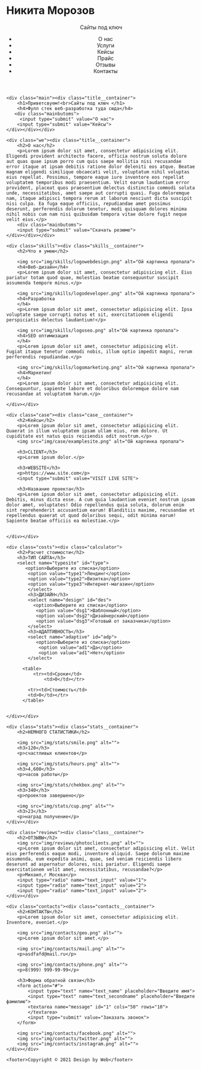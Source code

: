 # Никита Морозов
<!DOCTYPE html>
<html lang="en">
<head>
    <meta charset="UTF-8">
    <title>Сайты под ключ</title>
</head>

<body>
 
  <header>
   <nav>
    <div class="logo">Сайты под ключ</div>
   <div class="menu"><ul>
       <li>О нас</li>
       <li>Услуги</li>
       <li>Кейсы</li>
       <li>Прайс</li>
       <li>Отзывы</li>
       <li>Контакты</li>
   </ul></div>
   </nav>
    </header>
   
    <div class="main"><div class="title__container">
        <h1>Приветсвуем!<br>Сайты под ключ </h1>
        <h4>Фулл стек веб-разработка туда сюда</h4>
       <div class="mainbutoms">
         <input type="submit" value="О нас">
        <input type="submit" value="Кейсы">
    </div></div></div>
    
    <div class="we"><div class="title__container">
        <h2>О нас</h2>
        <p>Lorem ipsum dolor sit amet, consectetur adipisicing elit. Eligendi provident architecto facere, officia nostrum soluta dolore aut quas quae ipsum porro cum quis saepe mollitia nisi recusandae error itaque at ipsam debitis ratione dolor deleniti eos atque. Beatae magnam eligendi similique obcaecati velit, voluptatum nihil voluptas eius repellat. Possimus, tempore eaque iure inventore eos repellat voluptatem temporibus modi praesentium. Velit earum laudantium error provident, placeat quos praesentium delectus distinctio commodi soluta unde, necessitatibus, amet saepe aut corrupti quasi. Fuga doloremque nam, itaque adipisci tempora rerum at laborum nesciunt dicta suscipit nisi culpa. Ea fuga eaque officiis, repudiandae amet possimus deserunt, perferendis dolorum tenetur, modi quisquam dolores minima nihil nobis cum nam nisi quibusdam tempora vitae dolore fugit neque velit eius.</p>
        <div class="mainbutoms">
        <input type="submit" value="Скачать резюме">
    </div></div></div>
    
    <div class="skills"><div class="skills__container">
        <h2>Что я умею</h2>
        
        <img src="img/skills/logowebdesign.png" alt="Ой картинка пропала">
        <h4>Веб-дизайн</h4>
        <p>Lorem ipsum dolor sit amet, consectetur adipisicing elit. Eius pariatur totam quod quae, molestias beatae consequuntur suscipit assumenda tempore minus.</p>
        
        <img src="img/skills/logodeveloper.png" alt="Ой картинка пропала">
        <h4>Разработка
        </h4>
        <p>Lorem ipsum dolor sit amet, consectetur adipisicing elit. Ipsa voluptate saepe corrupti natus et sit, exercitationem eligendi perspiciatis delectus laudantium!</p>
        
        <img src="img/skills/logoseo.png" alt="Ой картинка пропала">
        <h4>SEO оптимизация
        </h4>
        <p>Lorem ipsum dolor sit amet, consectetur adipisicing elit. Fugiat itaque tenetur commodi nobis, illum optio impedit magni, rerum perferendis repudiandae.</p>
       
        <img src="img/skills/logomarketing.png" alt="Ой картинка пропала">
        <h4>Маркетинг
        </h4>
        <p>Lorem ipsum dolor sit amet, consectetur adipisicing elit. Consequuntur, sapiente labore et doloribus doloremque dolore nam recusandae at voluptatem harum.</p>
        
    </div></div>
    
    <div class="case"><div class="case__container">
        <h2>Кейсы</h2>
        <p>Lorem ipsum dolor sit amet, consectetur adipisicing elit. Quaerat in illum voluptatem ipsam ullam eius, rem dolore. Ut cupiditate est natus quis reiciendis odit nostrum.</p>
        <img src="img/case/examplesite.png" alt="Ой картинка пропала">
        
        <h3>CLIENT</h3>
        <p>Lorem ipsum dolor.</p>
        
        <h3>WEBSITE</h3>
        <p>https://www.site.com</p>
        <input type="submit" value="VISIT LIVE SITE">
        
        <h3>Название проекта</h3>
        <p>Lorem ipsum dolor sit amet, consectetur adipisicing elit. Debitis, minus dicta esse. A cum quia laudantium eveniet nostrum ipsam dolor amet, voluptates! Odio repellendus quia soluta, dolorum enim sint reprehenderit accusantium earum! Blanditiis maxime, recusandae et repellendus quaerat ut quod doloribus sequi, odit minima earum! Sapiente beatae officiis ea molestiae.</p>
        
        
    </div></div>
    
    <div class="costs"><div class="calculator">
        <h2>Расчет стоимости</h2>
        <h3>ТИП САЙТА</h3>
        <select name="typesite" id="type">
           <option>Выберите из списка</option>
            <option value="type1">Лендинг</option>
            <option value="type2">Визитка</option>
            <option value="type3">Интернет-магазин</option>
            </select>
            <h3>ДИЗАЙН</h3>
            <select name="design" id="des">
              <option>Выберите из списка</option>
               <option value="dsg1">Шаблонный</option> 
               <option value="dsg2">Дизайнерский</option> 
               <option value="dsg3">Готовый от заказчика</option> 
            </select>
            <h3>АДАПТИВНОСТЬ</h3>
            <select name="adaptive" id="adp">
               <option>Выберите из списка</option>
                <option value="ad1">Да</option>
                <option value="ad1">Нет</option>
            </select>
            
          <table>
              <tr><td>Сроки</td>
                  <td>0</td></tr>
            
            <tr><td>Стоимость</td>
            <td>0</td></tr>
          </table>  


    </div></div>
    
    <div class="stats"><div class="stats__container">
        <h2>НЕМНОГО СТАТИСТИКИ</h2>
        
        <img src="img/stats/smile.png" alt="">
        <h3>120</h3>
        <p>счастливых клиентов</p>
        
        <img src="img/stats/hours.png" alt="">
        <h3>4,600</h3>
        <p>часов работы</p>
        
        <img src="img/stats/chekbox.png" alt="">
        <h3>340</h3>
        <p>проектов завершено</p>
        
        <img src="img/stats/cup.png" alt="">
        <h3>23</h3>
        <p>наград получение</p>
    </div></div>
    
    <div class="reviews"><div class="class__container">
        <h2>ОТЗЫВЫ</h2>
        <img src="img/reviews/photoclients.png" alt="">
        <p>Lorem ipsum dolor sit amet, consectetur adipisicing elit. Velit eius perferendis eaque modi, inventore aliquid. Saepe dolorum maxime assumenda, eum expedita animi, quae, sed veniam reiciendis libero deserunt ad aspernatur dolores, nisi pariatur. Eligendi saepe exercitationem velit amet, necessitatibus, recusandae?</p>
        <p>Михаил,г Москва</p>
        <input type="radio" name="text_input" value="1">
        <input type="radio" name="text_input" value="2">
        <input type="radio" name="text_input" value="2">
    </div></div>
    
    <div class="contacts"><div class="contacts__container">
        <h2>КОНТАКТЫ</h2>
        <p>Lorem ipsum dolor sit amet, consectetur adipisicing elit. Inventore, eveniet.</p>
        
        <img src="img/contacts/geo.png" alt="">
        <p>Lorem ipsum dolor sit amet.</p>
        
        <img src="img/contacts/mail.png" alt="">
        <p>asdfafd@mail.ru</p>
        
        <img src="img/contacts/phone.png" alt="">
        <p>8(999) 999-99-99</p>
        
        <h3>Форма обратной связи</h3>
        <form action="#">
            <input type="text" name="text_name" placeholder="Введите имя">
            <input type="text" name="text_secondname" placeholder="Введите фамилию">
            <textarea name="message" id="1" cols="50" rows="10"> 
            </textarea>
            <input type="submit" value="Заказать звонок">
        </form>
        
        <img src="img/contacts/facebook.png" alt="">
        <img src="img/contacts/twitter.png" alt="">
        <img src="img/contacts/instagram.png" alt="">
    </div></div>
    
    <footer>Copyright © 2021 Design by Web</footer>
</body>
</html>
